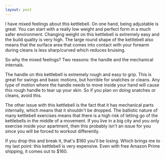 ```yaml
---
layout: post
---
```

I have mixed feelings about this kettlebell. On one hand, being adjustable is great. You can start with a really low weight and perfect form in a much safer environment. Changing weight on this kettlebell is extremely easy and the build quality is very high. The large round shape of the kettlebell also means that the surface area that comes into contact with your forearm during cleans is less sharp/curved which reduces bruising.

So why the mixed feelings? Two reasons: the handle and the mechanical internals.

The handle on this kettlebell is extremely rough and easy to grip. This is great for swings and basic motions, but horrible for snatches or cleans. Any type of motion where the handle needs to move inside your hand will cause this rough handle to tear up your skin. So if you plan on doing snatches or cleans, avoid this.

The other issue with this kettlebell is the fact that it has mechanical parts internally, which means that it shouldn't be dropped. The ballistic nature of many kettlebell exercises means that there is a high risk of letting go of the kettlebells in the middle of a movement. If you live in a big city and you only exercise inside your apartment, then this probably isn't an issue for you since you will be forced to workout differently.

If you drop this and break it, that's $160 you'll be losing. Which brings me to my last point: this kettlebell is very expensive. Even with free Amazon Prime shipping, it comes out to $160.